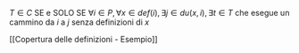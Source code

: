 $T \in C$ SE e SOLO SE $\forall i \in P, \forall x \in def(i), \exists j \in du(x,i), \exists t \in T$ che esegue un cammino da $i$ a $j$ senza definizioni di $x$

[[Copertura delle definizioni - Esempio]]
